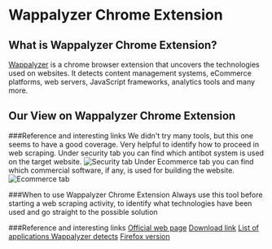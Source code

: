 # Wappalyzer Chrome Extension

## What is Wappalyzer Chrome Extension?
[Wappalyzer](https://chrome.google.com/webstore/detail/wappalyzer-technology-pro/ "Wappalyzer") is a chrome browser extension that uncovers the technologies used on websites. It detects content management systems, eCommerce platforms, web servers, JavaScript frameworks, analytics tools and many more.

## Our View on Wappalyzer Chrome Extension

###Reference and interesting links
We didn't try many tools, but this one seems to have a good coverage. Very helpful to identify how to proceed in web scraping. Under security tab you can find which antibot system is used on the target website.
![Security tab](https://github.com/reanalytics-databoutique/webscraping-open-doc/blob/0386528f99a1209a538f6d042e859cd9933011c8/Images/Tools/Wappalizer1.png "Security tab")
Under Ecommerce tab you can find which commercial software, if any, is used for building the website.
![Ecommerce tab](https://github.com/reanalytics-databoutique/webscraping-open-doc/blob/0386528f99a1209a538f6d042e859cd9933011c8/Images/Tools/Wappalizer2.png "Ecommerce tab")

###When to use Wappalyzer Chrome Extension
Always use this tool before starting a web scraping activity, to identify what technologies have been used and go straight to the possible solution

###Reference and interesting links
[Official web page](https://www.wappalyzer.com/)
[Download link](https://chrome.google.com/webstore/detail/wappalyzer-technology-pro/gppongmhjkpfnbhagpmjfkannfbllamg?hl=it)
[List of applications Wappalyzer detects](https://wappalyzer.com/applications)
[Firefox version](https://addons.mozilla.org/en-US/firefox/addon/wappalyzer/)

